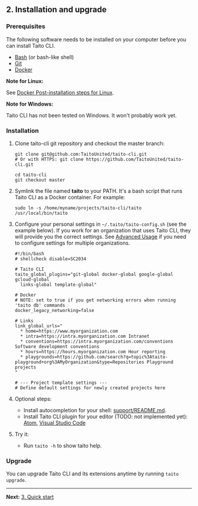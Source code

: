 ## 2. Installation and upgrade

### Prerequisites

The following software needs to be installed on your computer before you can install Taito CLI.

* [Bash](https://en.wikipedia.org/wiki/Bash_(Unix_shell)) (or bash-like shell)
* [Git](https://git-scm.com/)
* [Docker](https://docs.docker.com/install/)

**Note for Linux:**

See [Docker Post-installation steps for Linux](https://docs.docker.com/install/linux/linux-postinstall/).

**Note for Windows:**

Taito CLI has not been tested on Windows. It won't probably work yet.

### Installation

1. Clone taito-cli git repository and checkout the master branch:

    ```
    git clone git@github.com:TaitoUnited/taito-cli.git
    # Or with HTTPS: git clone https://github.com/TaitoUnited/taito-cli.git

    cd taito-cli
    git checkout master
    ```

2. Symlink the file named **taito** to your PATH. It's a bash script that runs Taito CLI as a Docker container. For example:

    ```
    sudo ln -s /home/myname/projects/taito-cli/taito /usr/local/bin/taito
    ```

3. Configure your personal settings in `~/.taito/taito-config.sh` (see the example below). If you work for an organization that uses Taito CLI, they will provide you the correct settings. See [Advanced Usage](03-usage.md#advanced-usage) if you need to configure settings for multiple organizations.
    ```
    #!/bin/bash
    # shellcheck disable=SC2034

    # Taito CLI
    taito_global_plugins="git-global docker-global google-global gcloud-global
      links-global template-global"

    # Docker
    # NOTE: set to true if you get networking errors when running 'taito db' commands
    docker_legacy_networking=false

    # Links
    link_global_urls="
      * home=https://www.myorganization.com
      * intra=https://intra.myorganization.com Intranet
      * conventions=https://intra.myorganization.com/conventions Software development conventions
      * hours=https://hours.myorganization.com Hour reporting
      * playgrounds=https://github.com/search?q=topic%3Ataito-playground+org%3AMyOrganization&type=Repositories Playground projects
    "

    # --- Project template settings ---
    # Define default settings for newly created projects here
    ```

4. Optional steps:

    * Install autocompletion for your shell: [support/README.md](https://github.com/TaitoUnited/taito-cli/tree/master/support#shell-support).
    * Install Taito CLI plugin for your editor (TODO: not implemented yet): [Atom](https://github.com/keskiju/atom-taito-cli), [Visual Studio Code](https://github.com/keskiju/vscode-taito-cli)

5. Try it:

   * Run `taito -h` to show taito help.

### Upgrade

You can upgrade Taito CLI and its extensions anytime by running `taito upgrade`.

---

**Next:** [3. Quick start](03-quick-start.md)

